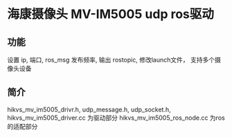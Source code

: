 # 海康摄像头 MV-IM5005 udp ros驱动
## 功能
设置 ip, 端口, ros_msg 发布频率, 输出 rostopic, 修改launch文件， 支持多个摄像头设备

## 简介
hikvs_mv_im5005_drivr.h, udp_message.h, udp_socket.h, hikvs_mv_im5005_driver.cc 为驱动部分
hikvs_mv_im5005_ros_node.cc 为ros的适配部分

